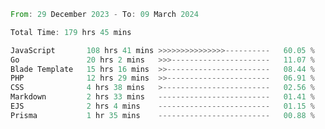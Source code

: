 
<!--START_SECTION:waka-->

```rust
From: 29 December 2023 - To: 09 March 2024

Total Time: 179 hrs 45 mins

JavaScript       108 hrs 41 mins >>>>>>>>>>>>>>>----------   60.05 %
Go               20 hrs 2 mins   >>>----------------------   11.07 %
Blade Template   15 hrs 16 mins  >>-----------------------   08.44 %
PHP              12 hrs 29 mins  >>-----------------------   06.91 %
CSS              4 hrs 38 mins   >------------------------   02.56 %
Markdown         2 hrs 33 mins   -------------------------   01.41 %
EJS              2 hrs 4 mins    -------------------------   01.15 %
Prisma           1 hr 35 mins    -------------------------   00.88 %
```

<!--END_SECTION:waka-->
<!---
Abedmuh/Abedmuh is a ✨ special ✨ repository because its `README.md` (this file) appears on your GitHub profile.
You can click the Preview link to take a look at your changes.
--->

